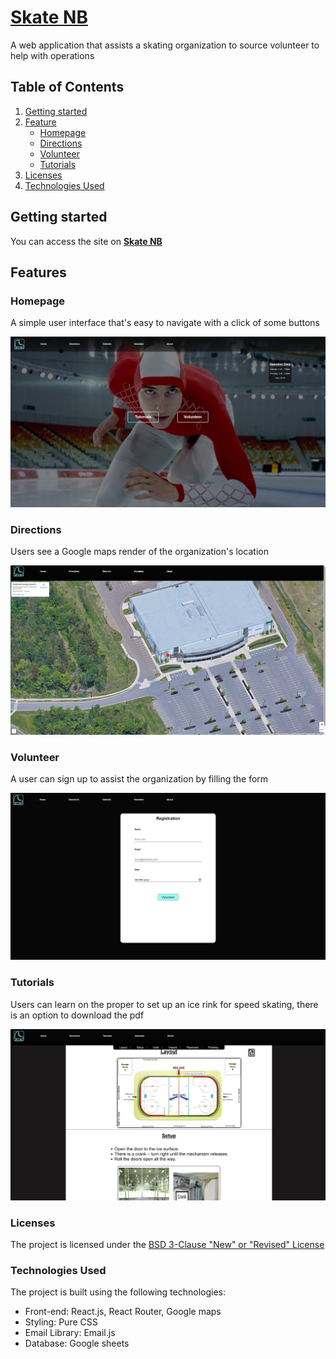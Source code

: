# [Skate NB](https://skatenb.vercel.app/)

A web application that assists a skating organization to source volunteer to help with operations

## Table of Contents

1. [Getting started](#Getting-started)
2. [Feature](#feature)
   - [Homepage](#card_sim)
   - [Directions](#categorization)
   - [Volunteer](#visual)
   - [Tutorials](#prof)
3. [Licenses](#license)
4. [Technologies Used](#tech)

## <a id="Getting-started">Getting started</a>

You can access the site on **[Skate NB](https://skatenb.vercel.app/)**

## <a id="feature">Features</a>

### <a id="card_sim">Homepage</a>

A simple user interface that's easy to navigate with a click of some buttons

![Alt text](./src/assets/skatePics/homepage.jpg)

### <a id="categorization">Directions</a>

Users see a Google maps render of the organization's location

![Alt text](./src/assets/skatePics/map.jpg)

### <a id="visual">Volunteer</a>

A user can sign up to assist the organization by filling the form

![Alt text](./src/assets/skatePics/form.jpg)

### <a id="prof">Tutorials</a>

Users can learn on the proper to set up an ice rink for speed skating, there
is an option to download the pdf

![Alt text](./src/assets/skatePics/teach.jpg)

### <a id="license">Licenses</a>

The project is licensed under the [BSD 3-Clause "New" or "Revised" License](https://github.com/highlightjs/highlight.js/blob/main/LICENSE)

### <a id="tech">Technologies Used</a>

The project is built using the following technologies:

- Front-end: React.js, React Router, Google maps
- Styling: Pure CSS
- Email Library: Email.js
- Database: Google sheets
